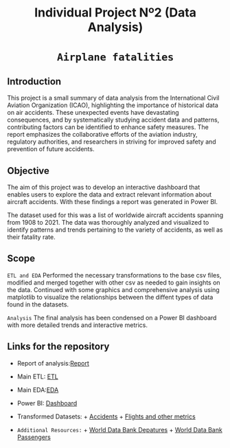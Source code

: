 <h1 align='center'>
 <b>Individual Project Nº2 (Data Analysis)</b>
</h1>
 
# <h1 align="center">**`Airplane fatalities`**</h1>


## **Introduction**


This project is a small summary of data analysis from the International Civil Aviation Organization (ICAO), highlighting the importance of historical data on air accidents. These unexpected events have devastating consequences, and by systematically studying accident data and patterns, contributing factors can be identified to enhance safety measures. The report emphasizes the collaborative efforts of the aviation industry, regulatory authorities, and researchers in striving for improved safety and prevention of future accidents.


## **Objective**

The aim of this project was to develop an interactive dashboard that enables users to explore the data and extract relevant information about aircraft accidents. With these findings a report was generated in Power BI.

The dataset used for this was a list of worldwide aircraft accidents spanning from 1908 to 2021. The data was thoroughly analyzed and visualized to identify patterns and trends pertaining to the variety of accidents, as well as their fatality rate.

## **Scope**

`ETL and EDA`
Performed the necessary transformations to the base csv files, modified and merged together with other csv as needed to gain insights on the data. Continued with some graphics and comprehensive analysis using matplotlib to visualize the relationships between the diffent types of data found in the datasets.

`Analysis`
The final analysis has been condensed on a Power BI dashboard with more detailed trends and interactive metrics.

## **Links for the repository**

- Report of analysis:[Report](https://github.com/curryjere91/PI03-Analytics/blob/main/Report.md)
- Main ETL: [ETL](https://github.com/curryjere91/PI03-Analytics/blob/main/ETL%20and%20a%20bit%20of%20non%20graphic%20EDA.ipynb)
- Main EDA:[EDA](https://github.com/curryjere91/PI03-Analytics/blob/main/ETL%202%20and%20random%20graphic.ipynb)
- Power BI: [Dashboard](https://github.com/curryjere91/PI03-Analytics/blob/main/Dashboard.pbix)
- Transformed Datasets: 
                + [Accidents](https://github.com/curryjere91/PI03-Analytics/blob/main/clean_accidents.csv)
                + [Flights and other metrics](https://github.com/curryjere91/PI03-Analytics/blob/main/total%20flights%201970%20to%202021.csv)

- `Additional Resources:` 
            + [World Data Bank Depatures](https://data.worldbank.org/indicator/IS.AIR.DPRT)
            + [World Data Bank Passengers](https://data.worldbank.org/indicator/IS.AIR.PSGR)
